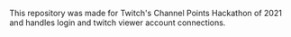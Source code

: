 This repository was made for Twitch's Channel Points Hackathon of 2021 and handles login and twitch viewer account connections.
